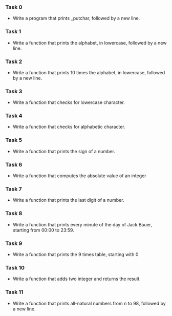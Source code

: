 ### Task 0

- Write a program that prints _putchar, followed by a new line.

### Task 1 

- Write a function that prints the alphabet, in lowercase, followed by a new line. 

### Task 2 

- Write a function that prints 10 times the alphabet, in lowercase, followed by a new line. 

### Task 3 

- Write a function that checks for lowercase character.

### Task 4 

- Write a function that checks for alphabetic character. 

### Task 5 

- Write a function that prints the sign of a number. 

### Task 6 

- Write a function that computes the absolute value of an integer

### Task 7

- Write a function that prints the last digit of a number. 

### Task 8

- Write a function that prints every minute of the day of Jack Bauer, starting from 00:00 to 23:59. 

### Task 9 

- Write a function that prints the 9 times table, starting with 0

### Task 10

- Write a function that adds two integer and returns the result.

### Task 11

- Write a function that prints all-natural numbers from n to 98, followed by a new line.


